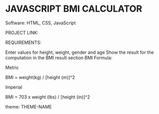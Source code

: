 # JAVASCRIPT BMI CALCULATOR


Software: HTML, CSS, JavaScript

PROJECT LINK: 

REQUIREMENTS:

Enter values for height, weight, gender and age
Show the result for the computation in the BMI result section
BMI Formula:

Metric

BMI = weight(kg) / [height (m)]^2

Imperial

BMI = 703 x weight (lbs) / [height (in)]^2

theme: THEME-NAME
